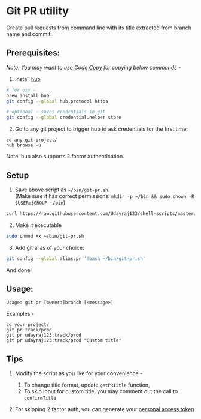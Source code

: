 # Git PR utility
Create pull requests from command line with its title extracted from branch name and commit.

## Prerequisites:
_Note: You may want to use [Code Copy](https://chrome.google.com/webstore/detail/codecopy/fkbfebkcoelajmhanocgppanfoojcdmg?hl=en) for copying below commands -_

1. Install [hub](https://hub.github.com/)  
```bash  
# for osx -
brew install hub
git config --global hub.protocol https

# optional - saves credentials in git
git config --global credential.helper store
```  

2. Go to any git project to trigger hub to ask credentials for the first time:
```
cd any-git-project/
hub browse -u 
```
Note: hub also supports 2 factor authentication.

## Setup
1. Save above script as `~/bin/git-pr.sh`.  
(Make sure it has correct permissions: `mkdir -p ~/bin && sudo chown -R $USER:$GROUP ~/bin`)  
```bash
curl https://raw.githubusercontent.com/Udayraj123/shell-scripts/master/git-pr/git-pr.sh -o ~/bin/git-pr.sh
```

2. Make it executable  
```bash
sudo chmod +x ~/bin/git-pr.sh
```

3. Add git alias of your choice:  
```bash
git config --global alias.pr '!bash ~/bin/git-pr.sh'
```

And done!

## Usage:
```
Usage: git pr [owner:]branch [<message>]
```

Examples -
```
cd your-project/
git pr track/prod
git pr udayraj123:track/prod 
git pr udayraj123:track/prod "Custom title"
```


## Tips
1. Modify the script as you like for your convenience -  
    1. To change title format, update `getPRTitle` function,
    2. To skip input for custom title, you may comment out the call to `confirmTitle`

2. For skipping 2 factor auth, you can generate your [personal access token](https://help.github.com/en/github/authenticating-to-github/adding-a-new-ssh-key-to-your-github-account) 